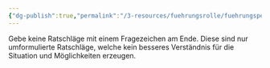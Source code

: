 ```yaml
---
{"dg-publish":true,"permalink":"/3-resources/fuehrungsrolle/fuehrungspersoenlichkeit/the-coaching-habit-von-michael-stanier/should-you-ask-rhetorical-questions/","title":"Should You Ask Rhetorical Questions?","created":"2024-12-08T22:56:35.538+01:00","updated":"2024-12-08T23:31:23.535+01:00"}
---
```



Gebe keine Ratschläge mit einem Fragezeichen am Ende. Diese sind nur umformulierte Ratschläge, welche kein besseres Verständnis für die Situation und Möglichkeiten erzeugen.
